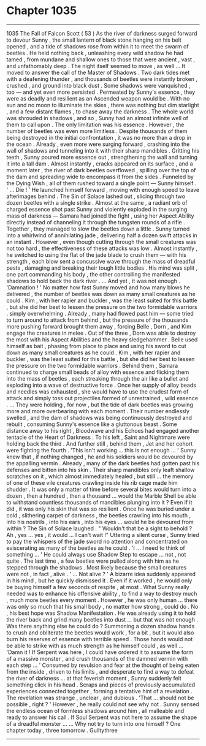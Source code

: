 
# Chapter 1035


---

1035 The Fall of Falcon Scott ( 53 )
As the river of darkness surged forward to devour Sunny , the small lantern of black stone hanging on his belt opened , and a tide of shadows rose from within it to meet the swarm of beetles .
He held nothing back , unleashing every wild shadow he had tamed , from mundane and shallow ones to those that were ancient , vast , and unfathomably deep . The night itself seemed to move , as well ...
It moved to answer the call of the Master of Shadows .
Two dark tides met with a deafening thunder , and thousands of beetles were instantly broken , crushed , and ground into black dust . Some shadows were vanquished , too — and yet even more persisted . Permeated by Sunny's essence , they were as deadly and resilient as an Ascended weapon would be .
With no sun and no moon to illuminate the skies , there was nothing but dim starlight , and a few distant flames , to chase away the darkness . The whole world was shrouded in shadows , and so , Sunny had an almost infinite well of them to call upon . The only limitation was his essence .
However , the number of beetles was even more limitless . Despite thousands of them being destroyed in the initial confrontation , it was no more than a drop in the ocean . Already , even more were surging forward , crashing into the wall of shadows and tunneling into it with their sharp mandibles .
Gritting his teeth , Sunny poured more essence out , strengthening the wall and turning it into a tall dam . Almost instantly , cracks appeared on its surface , and a moment later , the river of dark beetles overflowed , spilling over the top of the dam and spreading wide to encompass it from the sides .
Funneled by the Dying Wish , all of them rushed toward a single point — Sunny himself .
' ... Die ! '
He launched himself forward , moving with enough speed to leave afterimages behind . The Sin of Solace lashed out , slicing through two dozen beetles with a single strike . Almost at the same , a radiant orb of charged essence shot past Sunny and violently exploded in the surging mass of darkness — Samara had joined the fight , using her Aspect Ability directly instead of channeling it through the tungsten rounds of a rifle .
Together , they managed to slow the beetles down a little . Sunny turned into a whirlwind of annihilating jade , delivering half a dozen swift attacks in an instant .
However , even though cutting through the small creatures was not too hard , the effectiveness of these attacks was low . Almost instantly , he switched to using the flat of the jade blade to crush them — with his strength , each blow sent a concussive wave through the mass of dreadful pests , damaging and breaking their tough little bodies .
His mind was split , one part commanding his body , the other controlling the manifested shadows to hold back the dark river .
... And yet , it was not enough .
'Damnation ! '
No matter how fast Sunny moved and how many blows he delivered , the number of beetles was down as many small creatures as he could . Kim , with her rapier and buckler , was the least suited for this battle , but she did her best to lessen the pressure on the two formidable warriors .
simply overwhelming . Already , many had flowed past him — some tried to turn around to attack from behind , but the pressure of the thousands more pushing forward brought them away , forcing Belle , Dorn , and Kim engage the creatures in melee .
Out of the three , Dorn was able to destroy the most with his Aspect Abilities and the heavy sledgehammer . Belle used himself as bait , phasing from place to place and using his sword to cut down as many small creatures as he could . Kim , with her rapier and buckler , was the least suited for this battle , but she did her best to lessen the pressure on the two formidable warriors .
Behind them , Samara continued to charge small beads of alloy with essence and flicking them into the mass of beetles , each streaking through the air like a bullet and exploding into a wave of destructive force . Once her supply of alloy beads and needles was exhausted , she would have to use the crudest form of attack and simply toss out projectiles formed of unrestrained , wild essence .
... They were holding , for now , but the tide of dark beetles was growing more and more overbearing with each moment . Their number endlessly swelled , and the dam of shadows was being continuously destroyed and rebuilt , consuming Sunny's essence like a gluttonous beast .
Some distance away to his right , Bloodwave and his Echoes had engaged another tentacle of the Heart of Darkness . To his left , Saint and Nightmare were holding back the third . And further still , behind them , Jet and her cohort were fighting the fourth .
'This isn't working ... this is not enough ... '
Sunny knew that , if nothing changed , he and his soldiers would be devoured by the appalling vermin . Already , many of the dark beetles had gotten past his defenses and bitten into his skin . Their sharp mandibles only leaft shallow scratches on it , which almost immediately healed , but still ... the memory of one of these vile creatures crawling inside his rib cage made him shudder .
It was only a matter of time before several bites would turn into a dozen , then a hundred , then a thousand ... would the Marble Shell be able to withstand countless thousands of mandibles plunging into it ? Even if it did , it was only his skin that was so resilient . Once he was buried under a cold , slithering carpet of darkness , the beetles crawling into his mouth , into his nostrils , into his ears , into his eyes ... would he be devoured from within ?
The Sin of Solace laughed .
" Wouldn't that be a sight to behold ? Ah , yes ... yes , it would ... I can't wait !"
Uttering a silent curse , Sunny tried to pay the whispers of the jade sword no attention and concentrated on eviscerating as many of the beetles as he could .
'I ... I need to think of something ... '
He could always use Shadow Step to escape ... not , not quite . The last time , a few beetles were pulled along with him as he stepped through the shadows . Most likely because the small creatures were not , in fact , alive .
' ... Not alive ? '
A bizarre idea suddenly appeared in his mind , but he quickly dismissed it . Even if it worked , he would only be buying himself a few seconds of respite , at most .
What Sunny really needed was to enhance his offensive ability , to find a way to destroy much , much more beetles every moment . However , he was only human ... there was only so much that his small body , no matter how strong , could do .
No , his best hope was Shadow Manifestation . He was already using it to hold the river back and grind many beetles into dust ... but that was not enough . Was there anything else he could do ?
Summoning a dozen shadow hands to crush and obliterate the beetles would work , for a bit , but it would also burn his reserves of essence with terrible speed . Those hands would not be able to strike with as much strength as he himself could , as well ...
'Damn it ! If Serpent was here , I could have ordered it to assume the form of a massive monster , and crush thousands of the damned vermin with each step ... '
Consumed by revulsion and fear at the thought of being eaten from the inside , driven to his limits , and desperate to find a way to defeat the river of darkness ... at that feverish moment , Sunny suddenly felt something click in his head . Scraps and pieces of previously accumulated experiences connected together , forming a tentative hint of a revelation .
The revelation was strange , unclear , and dubious .
'That ... should not be possible , right ? '
However , he really could not see why not .
Sunny sensed the endless ocean of formless shadows around him , all malleable and ready to answer his call .
If Soul Serpent was not here to assume the shape of a dreadful monster ...
... Why not try to turn into one himself ?
One chapter today , three tomorrow .
Guiltythree

---

